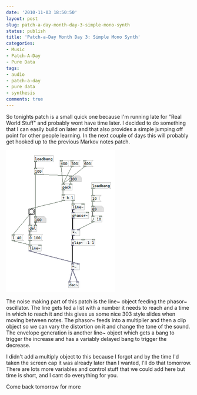 ```yaml
---
date: '2010-11-03 18:50:50'
layout: post
slug: patch-a-day-month-day-3-simple-mono-synth
status: publish
title: 'Patch-a-Day Month Day 3: Simple Mono Synth'
categories:
- Music
- Patch-A-Day
- Pure Data
tags:
- audio
- patch-a-day
- pure data
- synthesis
comments: true
---
```


So tonights patch is a small quick one because I'm running late for "Real World Stuff" and probably wont have time later. I decided to do something that I can easily build on later and that also provides a simple jumping off point for other people learning. In the next couple of days this will probably get hooked up to the previous Markov notes patch.



![Mono Synth](/a/2010-11-03-patch-a-day-month-day-3-simple-mono-synth/03-MonoSynthVoice.png)

The noise making part of this patch is the line~ object feeding the phasor~ oscillator. The line gets fed a list with a number it needs to reach and a time in which to reach it and this gives us some nice 303 style slides when moving between notes. The phasor~ feeds into a multiplier and then a clip object so we can vary the distortion on it and change the tone of the sound. The envelope generation is another line~ object which gets a bang to trigger the increase and has a variably delayed bang to trigger the decrease.

I didn't add a multiply object to this because I forgot and by the time I'd taken the screen cap it was already later than I wanted, I'll do that tomorrow. There are lots more variables and control stuff that we could add here but time is short, and I cant do everything for you.

Come back tomorrow for more
